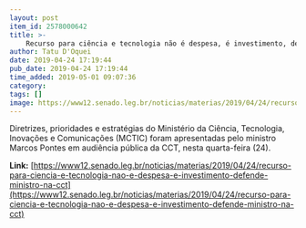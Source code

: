 ```yaml
---
layout: post
item_id: 2578000642
title: >-
    Recurso para ciência e tecnologia não é despesa, é investimento, defende ministro na CCT
author: Tatu D'Oquei
date: 2019-04-24 17:19:44
pub_date: 2019-04-24 17:19:44
time_added: 2019-05-01 09:07:36
category: 
tags: []
image: https://www12.senado.leg.br/noticias/materias/2019/04/24/recurso-para-ciencia-e-tecnologia-nao-e-despesa-e-investimento-defende-ministro-na-cct/20190424_01033mo.jpg
---
```


Diretrizes, prioridades e estratégias do Ministério da Ciência, Tecnologia, Inovações e Comunicações (MCTIC) foram apresentadas pelo ministro Marcos Pontes em audiência pública da CCT, nesta quarta-feira (24).

**Link:** [https://www12.senado.leg.br/noticias/materias/2019/04/24/recurso-para-ciencia-e-tecnologia-nao-e-despesa-e-investimento-defende-ministro-na-cct](https://www12.senado.leg.br/noticias/materias/2019/04/24/recurso-para-ciencia-e-tecnologia-nao-e-despesa-e-investimento-defende-ministro-na-cct)

